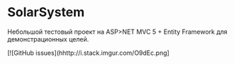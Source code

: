 # SolarSystem
Небольшой тестовый проект на ASP>NET MVC 5 + Entity Framework для демонстрационных целей.

[![GitHub issues](hhttp://i.stack.imgur.com/O9dEc.png]
